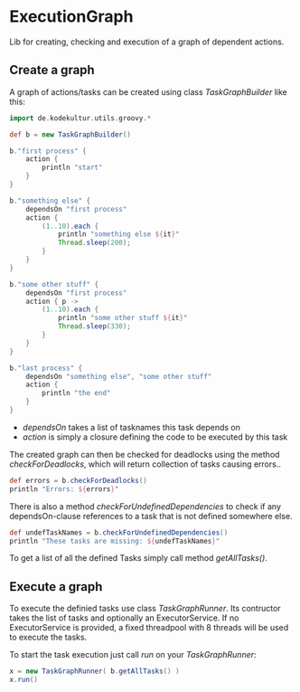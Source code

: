 ExecutionGraph
==============

Lib for creating, checking and execution of a graph of dependent actions.

Create a graph
--------------

A graph of actions/tasks can be created using class _TaskGraphBuilder_ like this:

```groovy
import de.kodekultur.utils.groovy.*

def b = new TaskGraphBuilder()

b."first process" {
	action {
		println "start"
	}
}

b."something else" {
	dependsOn "first process"
	action {
		(1..10).each {
			println "something else ${it}"
			Thread.sleep(200);
		}
	}
}

b."some other stuff" {
	dependsOn "first process"
	action { p ->
		(1..10).each {
			println "some other stuff ${it}"
			Thread.sleep(330);
		}
	}
}

b."last process" {
	dependsOn "something else", "some other stuff"
	action {
		println "the end"
	}
}
```
* _dependsOn_ takes a list of tasknames this task depends on
* _action_ is simply a closure defining the code to be executed by this task

The created graph can then be checked for deadlocks using the method _checkForDeadlocks_, which will return collection of tasks causing errors..
```groovy
def errors = b.checkForDeadlocks()
println "Errors: ${errors}"
```

There is also a method _checkForUndefinedDependencies_ to check if any dependsOn-clause references to a task that is not defined somewhere else.
```groovy
def undefTaskNames = b.checkForUndefinedDependencies()
println "These tasks are missing: ${undefTaskNames}"
```

To get a list of all the defined Tasks simply call method _getAllTasks()_.

Execute a graph
---------------

To execute the definied tasks use class _TaskGraphRunner_. Its contructor takes the list of tasks and optionally an ExecutorService.
If no ExecutorService is provided, a fixed threadpool with 8 threads will be used to execute the tasks.

To start the task execution just call _run_ on your _TaskGraphRunner_:
```groovy
x = new TaskGraphRunner( b.getAllTasks() )
x.run()
```
